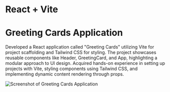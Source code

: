 # React + Vite
# Greeting Cards Application

Developed a React application called "Greeting Cards" utilizing Vite for project scaffolding and Tailwind CSS for styling. The project showcases reusable components like Header, GreetingCard, and App, highlighting a modular approach to UI design. Acquired hands-on experience in setting up projects with Vite, styling components using Tailwind CSS, and implementing dynamic content rendering through props.

![Screenshot of Greeting Cards Application](.\assets\Screenshot.png)
